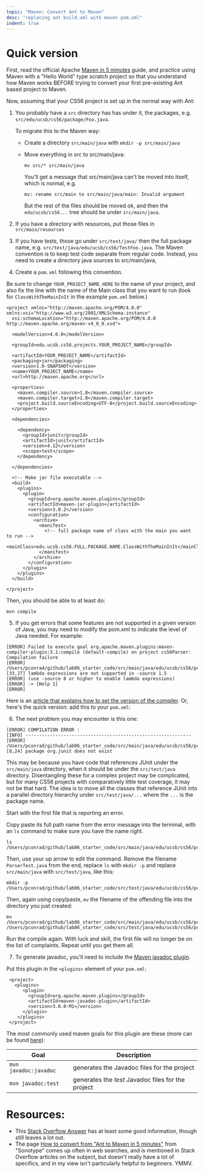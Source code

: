 ```yaml
---
topic: "Maven: Convert Ant to Maven"
desc: "replacing ant build.xml with maven pom.xml"
indent: true
---
```


# Quick version

First, read the official Apache [Maven in 5 minutes](https://maven.apache.org/guides/getting-started/maven-in-five-minutes.html) guide, and practice using Maven with a "Hello World" type scratch project so that you understand how Maven works BEFORE trying to convert your first pre-existing Ant based project to Maven. 

Now, assuming that your CS56 project is set up in the normal way with Ant:

1. You probably have a `src` directory has has under it, the packages, e.g. `src/edu/ucsb/cs56/package/Foo.java`.   

   To migrate this to the Maven way:
   
   * Create a directory `src/main/java` with `mkdir -p src/main/java`
   * Move everything in src to src/main/java:
      ```
      mv src/* src/main/java
      ```
      
      You'll get a message that src/main/java can't be moved into itself, which is normal, e.g.
      
      ```
      mv: rename src/main to src/main/java/main: Invalid argument
      ```
      
      But the rest of the files should be moved ok, and then the `edu/ucsb/cs56...` tree should be under `src/main/java`.

2.  If you have a directory with resources, put those files in `src/main/resources`

3.  If you have tests, those go under `src/test/java/` then the full package name, e.g. `src/test/java/edu/ucsb/cs56/TestFoo.java`.    The Maven convention is to keep test code separate from regular code.
   Instead, you need to create a directory java sources to src/main/java,

4. Create a `pom.xml` following this convention.

Be sure to change `YOUR_PROJECT_NAME_HERE` to the name of your project, and also fix the line with the name of the Main class that you want to run (look for `ClassWithTheMainInIt` in the example `pom.xml` below.)

```
<project xmlns="http://maven.apache.org/POM/4.0.0" xmlns:xsi="http://www.w3.org/2001/XMLSchema-instance"
  xsi:schemaLocation="http://maven.apache.org/POM/4.0.0 http://maven.apache.org/maven-v4_0_0.xsd">

  <modelVersion>4.0.0</modelVersion>

  <groupId>edu.ucsb.cs56.projects.YOUR_PROJECT_NAME</groupId>

  <artifactId>YOUR_PROJECT_NAME</artifactId>
  <packaging>jar</packaging>
  <version>1.0-SNAPSHOT</version>
  <name>YOUR_PROJECT_NAME</name>
  <url>http://maven.apache.org</url>

  <properties>
    <maven.compiler.source>1.8</maven.compiler.source>
    <maven.compiler.target>1.8</maven.compiler.target>
    <project.build.sourceEncoding>UTF-8</project.build.sourceEncoding>
  </properties>

  <dependencies>
    
    <dependency>
      <groupId>junit</groupId>
      <artifactId>junit</artifactId>
      <version>4.12</version>
      <scope>test</scope>
    </dependency>
    
  </dependencies>
    
  <!-- Make jar file executable -->
  <build>
    <plugins>
      <plugin>
        <groupId>org.apache.maven.plugins</groupId>
        <artifactId>maven-jar-plugin</artifactId>
        <version>3.0.2</version>
        <configuration>
          <archive>
            <manifest>
              <!-- full package name of class with the main you want to run -->
              <mainClass>edu.ucsb.cs56.FULL.PACKAGE.NAME.ClassWithTheMainInIt</mainClass>
            </manifest>
          </archive>
        </configuration>
      </plugin>
    </plugins>
  </build>

</project>
```

Then, you should be able to at least do:

```
mvn compile
```

5.   If you get errors that some features are not supported in a given version of Java, 
   you may need to modify the pom.xml to indicate the level of Java needed.  For example:

   ```
   [ERROR] Failed to execute goal org.apache.maven.plugins:maven-compiler-plugin:3.1:compile (default-compile) on project cs56Parser: Compilation failure
   [ERROR] /Users/pconrad/github/lab06_starter_code/src/main/java/edu/ucsb/cs56/pconrad/parsing/tokenizer/Tokenizer.java:      [33,27] lambda expressions are not supported in -source 1.5 
   [ERROR] (use -source 8 or higher to enable lambda expressions)
   [ERROR] -> [Help 1]
   [ERROR] 
   ```
   Here is an [article that explains how to set the version of the compiler](https://maven.apache.org/plugins/maven-compiler-plugin/examples/set-compiler-source-and-target.html).  Or, here's the quick version:  add this to your `pom.xml`:
   
6.  The next problem you may encounter is this one:

   ```
   [ERROR] COMPILATION ERROR : 
[INFO] -------------------------------------------------------------
[ERROR] /Users/pconrad/github/lab06_starter_code/src/main/java/edu/ucsb/cs56/pconrad/parsing/parser/ParserTest.java:[8,24] package org.junit does not exist
   ```
   
   This may be because you have code that references JUnit under the `src/main/java` directory, when it should be under the `src/test/java` directory.   Disentangling these for a complex project may be complicated, but for many CS56 projects with comparatively little test coverage, it may not be that hard.   The idea is to move all the classes that reference JUnit into a parallel directory hierarchy under `src/test/java/...` where the `...` is the package name.
   
   Start with the first file that is reporting an error.
   
   Copy paste its full path name from the error message into the terminal, with an `ls` command to make sure you have the name right.
   
   ```
   ls /Users/pconrad/github/lab06_starter_code/src/main/java/edu/ucsb/cs56/pconrad/parsing/parser/ParserTest.java
   ```
   
   Then, use your up arrow to edit the command.   Remove the filename `ParserTest.java` from the end, replace `ls` with `mkdir -p` and replace `src/main/java` with `src/test/java`, like this:
   
   ```
   mkdir -p /Users/pconrad/github/lab06_starter_code/src/test/java/edu/ucsb/cs56/pconrad/parsing/parser/
   ```
   
   Then, again using copy/paste, `mv` the filename of the offending file into the directory you just created:
   
   ```
   mv /Users/pconrad/github/lab06_starter_code/src/main/java/edu/ucsb/cs56/pconrad/parsing/parser/ParserTest.java /Users/pconrad/github/lab06_starter_code/src/test/java/edu/ucsb/cs56/pconrad/parsing/parser/
   ```
   
   Run the compile again.  With luck and skill, the first file will no longer be on the list of complaints.  Repeat until you get them all.
   
7.  To generate javadoc, you'll need to include the [Maven javadoc plugin](https://maven.apache.org/plugins/maven-javadoc-plugin/index.html).

Put this plugin in the `<plugins>` element of your `pom.xml`:

```
 <project>
   <plugins>
      <plugin>
        <groupId>org.apache.maven.plugins</groupId>
        <artifactId>maven-javadoc-plugin</artifactId>
        <version>3.0.0-M1</version>
      </plugin>
    </plugins>
 </project>
 ```
 
The most commonly used maven goals for this plugin are these (more can be found [here](https://maven.apache.org/plugins/maven-javadoc-plugin/plugin-info.html)):

| Goal | Description |
|------|-------------|
| `mvn javadoc:javadoc` | generates the Javadoc files for the project |
| `mvn javadoc:test` | generates the *test* Javadoc files for the project |

# Resources:

* This [Stack Overflow Answer](https://stackoverflow.com/questions/4029501/how-to-convert-ant-project-to-maven-project) has at least some good information, though still leaves a lot out.
* The page [How to convert from "Ant to Maven in 5 minutes"](http://blog.sonatype.com/2009/04/how-to-convert-from-ant-to-maven-in-5-minutes/) from "Sonotype" comes up often in web searches, and is mentioned in Stack Overflow articles on the subject, but doesn't really have a lot of specifics, and in my view isn't particularly helpful to beginners.  YMMV.
